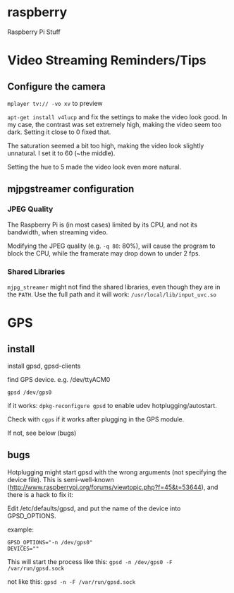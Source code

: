 raspberry
=========

Raspberry Pi Stuff


# Video Streaming Reminders/Tips

## Configure the camera

`mplayer tv:// -vo xv` to preview

`apt-get install v4lucp` and fix the settings to make the video look good.
In my case, the contrast was set extremely high, making the video seem too dark.
Setting it close to 0 fixed that.

The saturation seemed a bit too high, making the video look slightly unnatural.
I set it to 60 (~the middle).

Setting the hue to 5 made the video look even more natural.

## mjpgstreamer configuration

### JPEG Quality

The Raspberry Pi is (in most cases) limited by its CPU, and not its bandwidth, when streaming video.

Modifying the JPEG quality (e.g. `-q 80`: 80%), will cause the program to block the CPU, while the framerate
may drop down to under 2 fps.

### Shared Libraries

`mjpg_streamer` might not find the shared libraries, even though they are in the `PATH`.
Use the full path and it will work: `/usr/local/lib/input_uvc.so`

# GPS

## install

install gpsd, gpsd-clients

find GPS device. e.g. /dev/ttyACM0

`gpsd /dev/gps0`

if it works: `dpkg-reconfigure gpsd` to enable udev hotplugging/autostart.

Check with `cgps` if it works after plugging in the GPS module.

If not, see below (bugs)

## bugs

Hotplugging might start gpsd with the wrong arguments (not specifying the device file).
This is semi-well-known (http://www.raspberrypi.org/forums/viewtopic.php?f=45&t=53644), and there is a hack
to fix it:

Edit /etc/defaults/gpsd, and put the name of the device into GPSD_OPTIONS.

example:
```
GPSD_OPTIONS="-n /dev/gps0"
DEVICES=""
```

This will start the process like this: `gpsd -n /dev/gps0 -F /var/run/gpsd.sock`

not like this: `gpsd -n -F /var/run/gpsd.sock`
